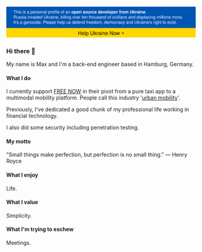 [![Stand With Ukraine](https://raw.githubusercontent.com/vshymanskyy/StandWithUkraine/main/banner-personal-page.svg)](https://stand-with-ukraine.pp.ua)

### Hi there :wave:

My name is Max and I'm a back-end engineer based in Hamburg, Germany.

#### What I do

I currently support [FREE NOW](https://free-now.com/) in their pivot from a pure taxi app to a multimodal mobility platform. People call this industry '[urban mobility](https://ec.europa.eu/transport/themes/urban/urban_mobility_en)'.

Previously, I've dedicated a good chunk of my professional life working in financial technology.

I also did some security including penetration testing.

#### My motto

"Small things make perfection, but perfection is no small thing." — Henry Royce

#### What I enjoy

Life.

#### What I value

Simplicity.

#### What I'm trying to eschew

Meetings.

<!--
**mfilenko/mfilenko** is a ✨ _special_ ✨ repository because its `README.md` (this file) appears on your GitHub profile.

Here are some ideas to get you started:

- 🔭 I’m currently working on ...
- 🌱 I’m currently learning ...
- 👯 I’m looking to collaborate on ...
- 🤔 I’m looking for help with ...
- 💬 Ask me about ...
- 📫 How to reach me: ...
- 😄 Pronouns: ...
- ⚡ Fun fact: ...
-->
